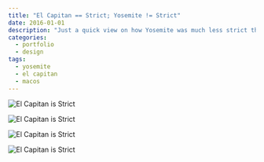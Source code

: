 ```yaml
---
title: "El Capitan == Strict; Yosemite != Strict"
date: 2016-01-01
description: "Just a quick view on how Yosemite was much less strict than El Capitan when it comes to customization."
categories:
  - portfolio
  - design
tags:
  - yosemite
  - el capitan
  - macos
---
```


![El Capitan is Strict](https://i.imgur.com/1wnCTxd.png)

![El Capitan is Strict](https://i.imgur.com/SFGjZ38.png)

![El Capitan is Strict](https://i.imgur.com/Ysw1YMh.png)

![El Capitan is Strict](https://i.imgur.com/irrWHTx.png)
